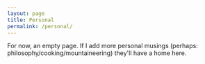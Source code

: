 ```yaml
---
layout: page
title: Personal
permalink: /personal/
---
```


For now, an empty page. If I add more personal musings (perhaps: philosophy/cooking/mountaineering) they'll have a home here.